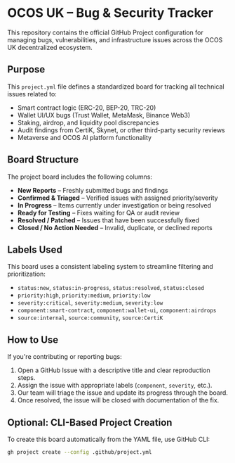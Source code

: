 # OCOS UK – Bug & Security Tracker

This repository contains the official GitHub Project configuration for managing bugs, vulnerabilities, and infrastructure issues across the OCOS UK decentralized ecosystem.

## Purpose

This `project.yml` file defines a standardized board for tracking all technical issues related to:

- Smart contract logic (ERC-20, BEP-20, TRC-20)
- Wallet UI/UX bugs (Trust Wallet, MetaMask, Binance Web3)
- Staking, airdrop, and liquidity pool discrepancies
- Audit findings from CertiK, Skynet, or other third-party security reviews
- Metaverse and OCOS AI platform functionality

## Board Structure

The project board includes the following columns:

- **New Reports** – Freshly submitted bugs and findings  
- **Confirmed & Triaged** – Verified issues with assigned priority/severity  
- **In Progress** – Items currently under investigation or being resolved  
- **Ready for Testing** – Fixes waiting for QA or audit review  
- **Resolved / Patched** – Issues that have been successfully fixed  
- **Closed / No Action Needed** – Invalid, duplicate, or declined reports

## Labels Used

This board uses a consistent labeling system to streamline filtering and prioritization:

- `status:new`, `status:in-progress`, `status:resolved`, `status:closed`
- `priority:high`, `priority:medium`, `priority:low`
- `severity:critical`, `severity:medium`, `severity:low`
- `component:smart-contract`, `component:wallet-ui`, `component:airdrops`
- `source:internal`, `source:community`, `source:CertiK`

## How to Use

If you're contributing or reporting bugs:

1. Open a GitHub Issue with a descriptive title and clear reproduction steps.
2. Assign the issue with appropriate labels (`component`, `severity`, etc.).
3. Our team will triage the issue and update its progress through the board.
4. Once resolved, the issue will be closed with documentation of the fix.

## Optional: CLI-Based Project Creation

To create this board automatically from the YAML file, use GitHub CLI:

```bash
gh project create --config .github/project.yml
